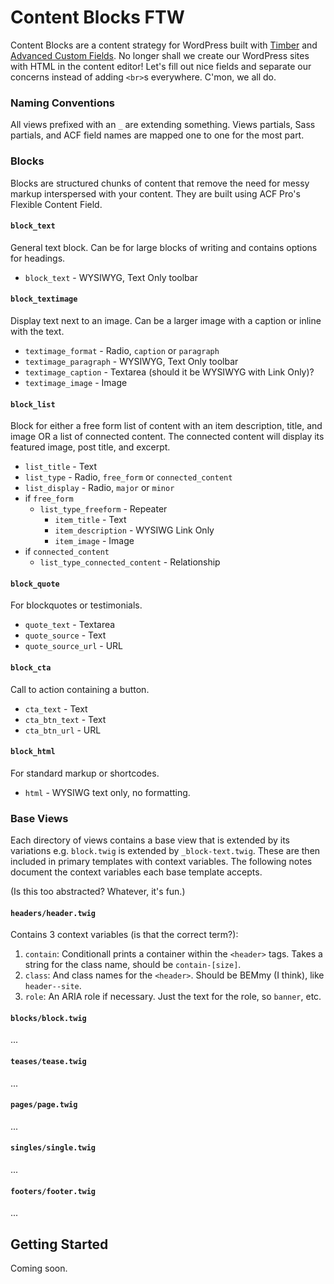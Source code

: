 
# Content Blocks FTW

Content Blocks are a content strategy for WordPress built with [Timber](https://github.com/jarednova/timber/) and [Advanced Custom Fields](http://advancedcustomfields.com). No longer shall we create our WordPress sites with HTML in the content editor! Let's fill out nice fields and separate our concerns instead of adding `<br>`s everywhere. C'mon, we all do.

### Naming Conventions

All views prefixed with an `_` are extending something. Views partials, Sass partials, and ACF field names are mapped one to one for the most part.

### Blocks

Blocks are structured chunks of content that remove the need for messy markup interspersed with your content. They are built using ACF Pro's Flexible Content Field.

#### `block_text`

General text block. Can be for large blocks of writing and contains options for headings.

- `block_text` - WYSIWYG, Text Only toolbar

#### `block_textimage`

Display text next to an image. Can be a larger image with a caption or inline with the text.

- `textimage_format` - Radio, `caption` or `paragraph`
- `textimage_paragraph` - WYSIWYG, Text Only toolbar
- `textimage_caption` - Textarea (should it be WYSIWYG with Link Only)?
- `textimage_image` - Image

#### `block_list`

Block for either a free form list of content with an item description, title, and image OR a list of connected content. The connected content will display its featured image, post title, and excerpt.

- `list_title` - Text
- `list_type` - Radio, `free_form` or `connected_content`
- `list_display` - Radio, `major` or `minor`
- if `free_form`
	- `list_type_freeform` - Repeater
		- `item_title` - Text
		- `item_description` - WYSIWG Link Only
		- `item_image` - Image
- if `connected_content`
	- `list_type_connected_content` - Relationship

#### `block_quote`

For blockquotes or testimonials.

- `quote_text` - Textarea
- `quote_source` - Text
- `quote_source_url` - URL

#### `block_cta`

Call to action containing a button.

- `cta_text` - Text
- `cta_btn_text` - Text
- `cta_btn_url` - URL

#### `block_html`

For standard markup or shortcodes.

- `html` - WYSIWG text only, no formatting.

### Base Views

Each directory of views contains a base view that is extended by its variations e.g. `block.twig` is extended by `_block-text.twig`. These are then included in primary templates with context variables. The following notes document the context variables each base template accepts.

(Is this too abstracted? Whatever, it's fun.)

#### `headers/header.twig`
Contains 3 context variables (is that the correct term?):
1. `contain`: Conditionall prints a container within the `<header>` tags. Takes a string for the class name, should be `contain-[size]`.
2. `class`: And class names for the `<header>`. Should be BEMmy (I think), like `header--site`.
3. `role`: An ARIA role if necessary. Just the text for the role, so `banner`, etc.

#### `blocks/block.twig`
...

#### `teases/tease.twig`
...

#### `pages/page.twig`
...

#### `singles/single.twig`
...

#### `footers/footer.twig`
...

## Getting Started

Coming soon.


